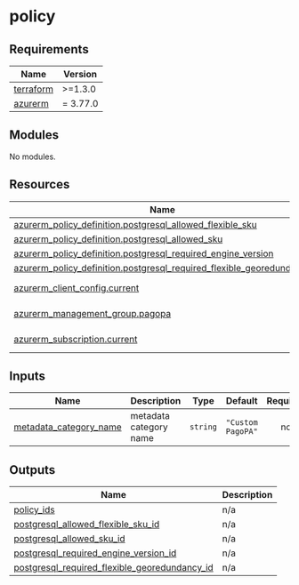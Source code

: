 # policy

<!-- markdownlint-disable -->
<!-- BEGINNING OF PRE-COMMIT-TERRAFORM DOCS HOOK -->
## Requirements

| Name | Version |
|------|---------|
| <a name="requirement_terraform"></a> [terraform](#requirement\_terraform) | >=1.3.0 |
| <a name="requirement_azurerm"></a> [azurerm](#requirement\_azurerm) | = 3.77.0 |

## Modules

No modules.

## Resources

| Name | Type |
|------|------|
| [azurerm_policy_definition.postgresql_allowed_flexible_sku](https://registry.terraform.io/providers/hashicorp/azurerm/3.77.0/docs/resources/policy_definition) | resource |
| [azurerm_policy_definition.postgresql_allowed_sku](https://registry.terraform.io/providers/hashicorp/azurerm/3.77.0/docs/resources/policy_definition) | resource |
| [azurerm_policy_definition.postgresql_required_engine_version](https://registry.terraform.io/providers/hashicorp/azurerm/3.77.0/docs/resources/policy_definition) | resource |
| [azurerm_policy_definition.postgresql_required_flexible_georedundancy](https://registry.terraform.io/providers/hashicorp/azurerm/3.77.0/docs/resources/policy_definition) | resource |
| [azurerm_client_config.current](https://registry.terraform.io/providers/hashicorp/azurerm/3.77.0/docs/data-sources/client_config) | data source |
| [azurerm_management_group.pagopa](https://registry.terraform.io/providers/hashicorp/azurerm/3.77.0/docs/data-sources/management_group) | data source |
| [azurerm_subscription.current](https://registry.terraform.io/providers/hashicorp/azurerm/3.77.0/docs/data-sources/subscription) | data source |

## Inputs

| Name | Description | Type | Default | Required |
|------|-------------|------|---------|:--------:|
| <a name="input_metadata_category_name"></a> [metadata\_category\_name](#input\_metadata\_category\_name) | metadata category name | `string` | `"Custom PagoPA"` | no |

## Outputs

| Name | Description |
|------|-------------|
| <a name="output_policy_ids"></a> [policy\_ids](#output\_policy\_ids) | n/a |
| <a name="output_postgresql_allowed_flexible_sku_id"></a> [postgresql\_allowed\_flexible\_sku\_id](#output\_postgresql\_allowed\_flexible\_sku\_id) | n/a |
| <a name="output_postgresql_allowed_sku_id"></a> [postgresql\_allowed\_sku\_id](#output\_postgresql\_allowed\_sku\_id) | n/a |
| <a name="output_postgresql_required_engine_version_id"></a> [postgresql\_required\_engine\_version\_id](#output\_postgresql\_required\_engine\_version\_id) | n/a |
| <a name="output_postgresql_required_flexible_georedundancy_id"></a> [postgresql\_required\_flexible\_georedundancy\_id](#output\_postgresql\_required\_flexible\_georedundancy\_id) | n/a |
<!-- END OF PRE-COMMIT-TERRAFORM DOCS HOOK -->
